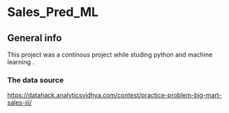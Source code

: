# Sales_Pred_ML
## General info
This project was a continous project while studing python and machine learning .
### The data source
https://datahack.analyticsvidhya.com/contest/practice-problem-big-mart-sales-iii/
